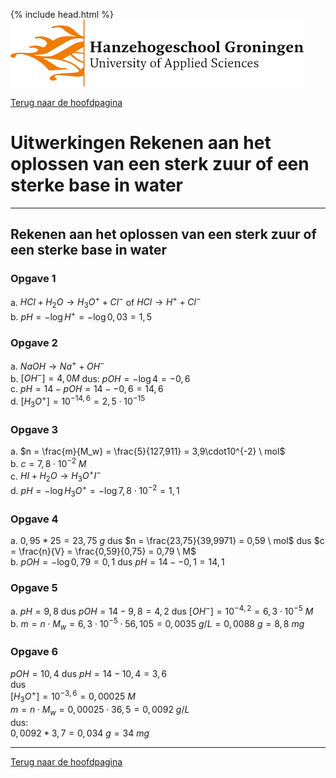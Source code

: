 {% include head.html %}
![Hanze](../hanze/hanze.png)

[Terug naar de hoofdpagina ](../index.md)

# Uitwerkingen Rekenen aan het oplossen van een sterk zuur of een sterke base in water

---

## Rekenen aan het oplossen van een sterk zuur of een sterke base in water

### Opgave 1

a. $HCl + H_2O \rightarrow H_3O^+ + Cl^ -$ of $HCl \rightarrow H^+ + Cl^-$  
b. $pH = -\log{H^ +} = -\log{0,03} = 1,5$  

### Opgave 2

a. $NaOH \rightarrow Na^+ + OH^ -$  
b. $[OH^ -] = 4,0 M$ dus: $pOH = -\log{4} = -0,6$  
c. $pH = 14 - pOH = 14 -- 0,6 = 14,6$  
d. $[H_3O^+] = 10^{-14,6}= 2,5\cdot10^{-15}$  

### Opgave 3

a. $n = \frac{m}{M_w} = \frac{5}{127,911} = 3,9\cdot10^{-2} \ mol$  
b. $c = 7,8\cdot10^{-2} \ M$  
c. $HI + H_2O \rightarrow H_3O^ + I^-$  
d. $pH = -\log{H_3O^+} = -\log{7,8\cdot10^{-2}} = 1,1$  


### Opgave 4

a. $0,95 * 25 = 23,75 \ g$ dus $n = \frac{23,75}{39,9971} = 0,59 \ mol$ dus $c = \frac{n}{V} = \frac{0,59}{0,75} = 0,79 \ M$  
b. $pOH = -\log{0,79} = 0,1$ dus $pH = 14 -- 0,1 = 14,1$  

### Opgave 5

a. $pH = 9,8$ dus $pOH = 14-9,8 = 4,2$ dus $[OH^-] = 10^{-4,2} = 6,3\cdot10^{-5} \ M$  
b. $m = n \cdot M_w = 6,3\cdot10^{-5} \cdot 56,105 = 0,0035 \ g/L = 0,0088 \ g = 8,8 \ mg$  

### Opgave 6

$pOH = 10,4$ dus $pH = 14 -10,4 = 3,6$  
dus  
$[H_3O^+] = 10^{-3,6} = 0,00025 \ M$  
$m = n \cdot M_w = 0,00025 \cdot 36,5 = 0,0092 \ g/L$  
dus:  
$0,0092 * 3,7 = 0,034 \ g = 34 \ mg$  


--- 

[Terug naar de hoofdpagina ](../index.md)

